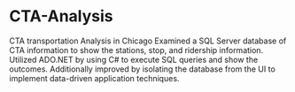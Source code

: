 # CTA-Analysis
CTA transportation Analysis in Chicago
Examined a SQL Server database of CTA information to show the stations, stop, and ridership information. Utilized ADO.NET by using C# to execute SQL queries and show the outcomes. 
Additionally improved by isolating the database from the UI  to implement data-driven application techniques.
